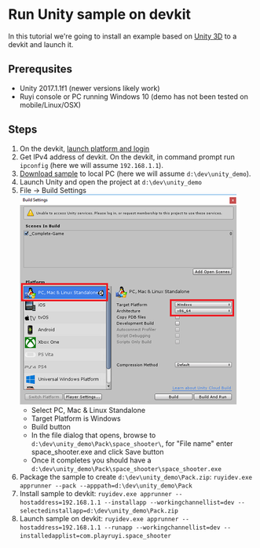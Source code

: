 # Run Unity sample on devkit

In this tutorial we're going to install an example based on [Unity 3D](https://unity3d.com/) to a devkit and launch it.

## Prerequsites
- Unity 2017.1.1f1 (newer versions likely work)
- Ruyi console or PC running Windows 10 (demo has not been tested on mobile/Linux/OSX)

## Steps

1. On the devkit, [launch platform and login](layer0_devtools.md#Layer0)
1. Get IPv4 address of devkit.  On the devkit, in command prompt run `ipconfig` (here we will assume `192.168.1.1`).
1. [Download sample](https://bitbucket.org/playruyi/space_shooter) to local PC (here we will assume `d:\dev\unity_demo`).
1. Launch Unity and open the project at `d:\dev\unity_demo`
1. File -> Build Settings  
![](/docs/img/unity_build.png)
    - Select PC, Mac & Linux Standalone
    - Target Platform is Windows
    - Build button
    - In the file dialog that opens, browse to `d:\dev\unity_demo\Pack\space_shooter\`, for "File name" enter space_shooter.exe and click Save button
    - Once it completes you should have a `d:\dev\unity_demo\Pack\space_shooter\space_shooter.exe`
1. Package the sample to create `d:\dev\unity_demo\Pack.zip`:
    `ruyidev.exe apprunner --pack --apppath=d:\dev\unity_demo\Pack`
1. Install sample to devkit:
    `ruyidev.exe apprunner --hostaddress=192.168.1.1 --installapp --workingchannellist=dev --selectedinstallapp=d:\dev\unity_demo\Pack.zip`
1. Launch sample on devkit:
    `ruyidev.exe apprunner --hostaddress=192.168.1.1 --runapp --workingchannellist=dev --installedapplist=com.playruyi.space_shooter`